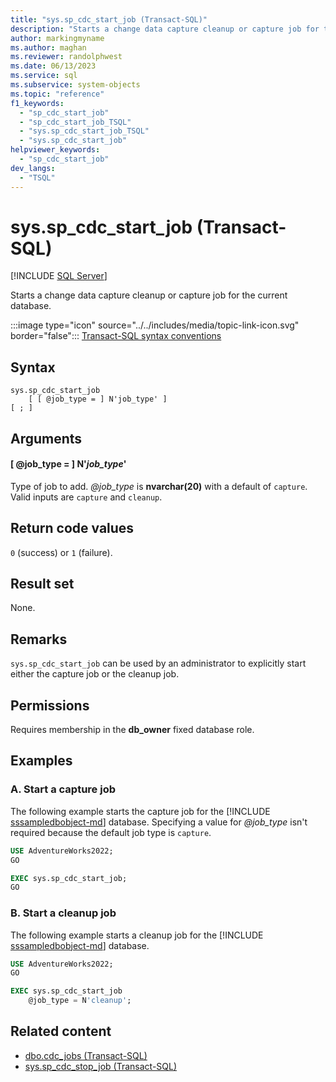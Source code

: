 ```yaml
---
title: "sys.sp_cdc_start_job (Transact-SQL)"
description: "Starts a change data capture cleanup or capture job for the current database."
author: markingmyname
ms.author: maghan
ms.reviewer: randolphwest
ms.date: 06/13/2023
ms.service: sql
ms.subservice: system-objects
ms.topic: "reference"
f1_keywords:
  - "sp_cdc_start_job"
  - "sp_cdc_start_job_TSQL"
  - "sys.sp_cdc_start_job_TSQL"
  - "sys.sp_cdc_start_job"
helpviewer_keywords:
  - "sp_cdc_start_job"
dev_langs:
  - "TSQL"
---
```

# sys.sp_cdc_start_job (Transact-SQL)

[!INCLUDE [SQL Server](../../includes/applies-to-version/sqlserver.md)]

Starts a change data capture cleanup or capture job for the current database.

:::image type="icon" source="../../includes/media/topic-link-icon.svg" border="false"::: [Transact-SQL syntax conventions](../../t-sql/language-elements/transact-sql-syntax-conventions-transact-sql.md)

## Syntax

```syntaxsql
sys.sp_cdc_start_job
    [ [ @job_type = ] N'job_type' ]
[ ; ]
```

## Arguments

#### [ @job_type = ] N'*job_type*'

Type of job to add. *@job_type* is **nvarchar(20)** with a default of `capture`. Valid inputs are `capture` and `cleanup`.

## Return code values

`0` (success) or `1` (failure).

## Result set

None.

## Remarks

`sys.sp_cdc_start_job` can be used by an administrator to explicitly start either the capture job or the cleanup job.

## Permissions

Requires membership in the **db_owner** fixed database role.

## Examples

### A. Start a capture job

The following example starts the capture job for the [!INCLUDE [sssampledbobject-md](../../includes/sssampledbobject-md.md)] database. Specifying a value for *@job_type* isn't required because the default job type is `capture`.

```sql
USE AdventureWorks2022;
GO

EXEC sys.sp_cdc_start_job;
GO
```

### B. Start a cleanup job

The following example starts a cleanup job for the [!INCLUDE [sssampledbobject-md](../../includes/sssampledbobject-md.md)] database.

```sql
USE AdventureWorks2022;
GO

EXEC sys.sp_cdc_start_job
    @job_type = N'cleanup';
```

## Related content

- [dbo.cdc_jobs (Transact-SQL)](../system-tables/dbo-cdc-jobs-transact-sql.md)
- [sys.sp_cdc_stop_job (Transact-SQL)](sys-sp-cdc-stop-job-transact-sql.md)
